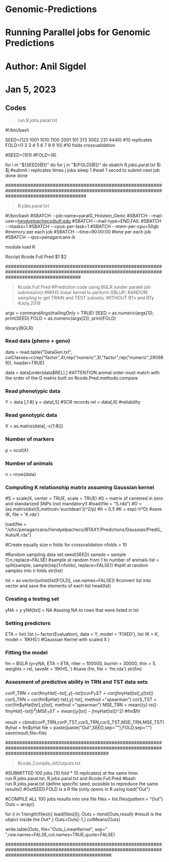 # Genomic-Predictions
# Running Parallel jobs for Genomic Predictions
# Author: Anil Sigdel
# Jan 5, 2023

## Codes

> run.R.jobs.paral.txt

#!/bin/bash

SEED=(123 1001 1010 1100 2001 101 313 3002 231 4440)            #10 replicates
FOLD=(1 2 3 4 5 6 7 8 9 10)                                                                                     #10 folds crossvalidation

#SEED=(101)
#FOLD=(6)

for i in "${SEED[@]}"
do
        for j in "${FOLD[@]}"
        do
                sbatch R.jobs.paral.txt $i $j   #submit i replicates times j jobs
                sleep 1                                             #wait 1 secod to submit next job
        done
done


#############################################################################################################################################
> R.jobs.paral.txt

#!/bin/bash
#SBATCH --job-name=paralG_Holstein_Genic
#SBATCH --mail-user=hendyelpacheco@ufl.edu
#SBATCH --mail-type=END,FAIL
#SBATCH --ntasks=1
#SBATCH --cpus-per-task=1
#SBATCH --mem-per-cpu=50gb                      #memory per each job
#SBATCH --time=90:00:00                                 #time per each job
#SBATCH --qos=penagaricano-b

module load R

Rscript Rcode.Full.Pred $1 $2



###########################################################################################################################################

> Rcode.Full.Pred
#Prediction code using BGLR (under paralel job submission)
#RKHS linear kernel to perform GBLUP; RANDOM sampling to get TRAIN and TEST subsets; WITHOUT BTx and BTy
#July,2019

args = commandArgs(trailingOnly = TRUE)
SEED = as.numeric(args[1]); print(SEED)
FOLD = as.numeric(args[2]); print(FOLD)

library(BGLR)

### Read data (pheno + geno)
data = read.table("DataGen.txt", colClasses=c(rep("factor",4),rep("numeric",3),"factor",rep("numeric",290989)), header=TRUE)            

data = data[order(data$REL),]           #ATTENTION animal order must match with the order of the G matrix built on Rcode.Pred.methods.compare

### Read phenotypic data
Y = data [,1:8]
y = data[,5]                                            #SCR records
rel = data[,6]                                          #reliability

### Read genotypic data
X = as.matrix(data[,-c(1:8)])

### Number of markers
p = ncol(X)

### Number of animals
n = nrow(data)

### Computing K relationship matrix assuming Gaussian kernel
#S = scale(X, center =  TRUE, scale = TRUE)                     #S = matrix of centered in zero and standarized SNPs (not mandatory!)
#load(file = "S.rda")
#D = (as.matrix(dist(S,method='euclidean'))^2/p)
#h = 0.5
#K = exp(-h*D)
#save (K, file = 'K.rda')

load(file = "/ufrc/penagaricano/hendyelpacheco/BTAXY/Predictions/Gaussian/PredG_Auto/K.rda")


#Create equally size n folds for crossvalidation
nfolds = 10

#Random sampling data
set.seed(SEED)
sample = sample (1:n,replace=FALSE)                                                     #sample at random from 1 to number of animals
list = split(sample, sample(rep(1:nfolds), replace=FALSE))              #split at random samples into n folds
str(list)

tst = as.vector(unlist(list[FOLD], use.names=FALSE))            #convert list into vector and save the elements of each list
head(tst)

### Creating a testing set
yNA = y
yNA[tst] = NA                                                                                   #assing NA to rows that were listed in tst

### Setting predictors
ETA = list( list (~ factor(Evaluation), data = Y, model = 'FIXED'),
                   list (K = K, model = 'RKHS')                                 #Gaussian Kernel with scaled X
                   )

### Fitting the model
fm = BGLR (y=yNA, ETA = ETA, nIter = 100000, burnIn = 30000, thin = 5,  weights = rel, saveAt = 'RKHS_')
#save (fm, file = 'fm.rda')
str(fm)

### Assesment of predictive ability in TRN and TST data sets
corP_TRN = cor(fm$yHat[-tst],y[-tst])
corP_TST = cor(fm$yHat[tst],y[tst])
corS_TRN = cor(fm$yHat[-tst],y[-tst], method ="spearman")
corS_TST = cor(fm$yHat[tst],y[tst], method ="spearman")
MSE_TRN = mean((y[-tst]-fm$yHat[-tst])^2)
MSE_TST = mean((y[tst]-fm$yHat[tst])^2)
#fm$fit

result = cbind(corP_TRN,corP_TST,corS_TRN,corS_TST,MSE_TRN,MSE_TST)
#yhat = fm$yHat
file = paste(paste("Out",SEED,sep=""),FOLD,sep=".")
save(result,file=file)

#####################################################################################################################################################

> Rcode_Compile_AllOutputs.txt


#SUBMITTED 100 jobs (10 fold * 10 replicates) at the same time: run.R.jobs.paral.txt, R.jobs.paral.txt and Rcode.Full.Pred
                                #bash run.R.jobs.paral.txt (define specific seed, possible to reproduce the same results!)
                                #OutSEED.FOLD is a R file (only opens in R using load("Out")

#COMPILE ALL 100 jobs results into one file
files = list.files(pattern = "Out")
Outs = array()

for (i in 1:length(files)){
load(files[i]);
Outs = rbind(Outs,result)                              #result is the object inside the Out*
}
Outs=Outs[-1,]
colMeans(Outs)

write.table(Outs, file="Outs_LinearKernel", sep=" ",row.names=FALSE,col.names=TRUE,quote=FALSE)

######################################################################################################################################################








